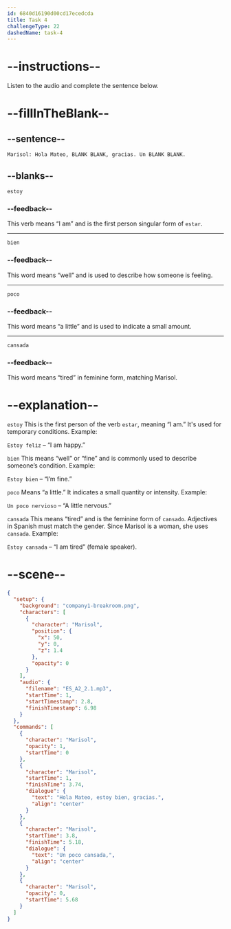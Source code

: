 ```yaml
---
id: 6840d16190d00cd17ecedcda
title: Task 4
challengeType: 22
dashedName: task-4
---
```


<!-- (Audio) Marisol: Hola Mateo, estoy bien, gracias. Un poco cansada. -->

# --instructions--

Listen to the audio and complete the sentence below.

# --fillInTheBlank--

## --sentence--

`Marisol: Hola Mateo, BLANK BLANK, gracias. Un BLANK BLANK.`

## --blanks--

`estoy`

### --feedback--

This verb means “I am” and is the first person singular form of `estar`.

---

`bien`

### --feedback--

This word means “well” and is used to describe how someone is feeling.

---

`poco`

### --feedback--

This word means “a little” and is used to indicate a small amount.

---

`cansada`

### --feedback--

This word means “tired” in feminine form, matching Marisol.

# --explanation--

`estoy` This is the first person of the verb `estar`, meaning “I am.” It's used for temporary conditions. Example:

`Estoy feliz` – “I am happy.”

`bien` This means “well” or “fine” and is commonly used to describe someone’s condition. Example:

`Estoy bien` – “I’m fine.”

`poco` Means “a little.” It indicates a small quantity or intensity. Example:

`Un poco nervioso` – “A little nervous.”

`cansada` This means “tired” and is the feminine form of `cansado`. Adjectives in Spanish must match the gender. Since Marisol is a woman, she uses `cansada`. Example:

`Estoy cansada` – “I am tired” (female speaker).

# --scene--

```json
{
  "setup": {
    "background": "company1-breakroom.png",
    "characters": [
      {
        "character": "Marisol",
        "position": {
          "x": 50,
          "y": 0,
          "z": 1.4
        },
        "opacity": 0
      }
    ],
    "audio": {
      "filename": "ES_A2_2.1.mp3",
      "startTime": 1,
      "startTimestamp": 2.8,
      "finishTimestamp": 6.98
    }
  },
  "commands": [
    {
      "character": "Marisol",
      "opacity": 1,
      "startTime": 0
    },
    {
      "character": "Marisol",
      "startTime": 1,
      "finishTime": 3.74,
      "dialogue": {
        "text": "Hola Mateo, estoy bien, gracias.",
        "align": "center"
      }
    },
    {
      "character": "Marisol",
      "startTime": 3.8,
      "finishTime": 5.18,
      "dialogue": {
        "text": "Un poco cansada,",
        "align": "center"
      }
    },
    {
      "character": "Marisol",
      "opacity": 0,
      "startTime": 5.68
    }
  ]
}
```


